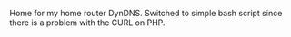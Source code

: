 Home for my home router DynDNS.
Switched to simple bash script since there is a problem with the CURL on PHP.
